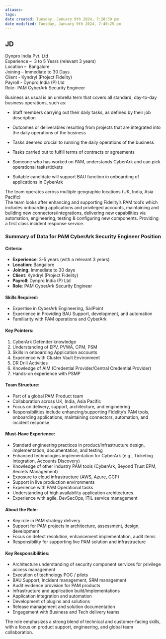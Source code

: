 ```yaml
---
aliases: 
tags: 
date created: Tuesday, January 9th 2024, 7:28:39 pm
date modified: Tuesday, January 9th 2024, 7:40:25 pm
---
```


## JD

Dynpro India Pvt. Ltd  
Experience –  3 to 5 Years (relevant 3 years)  
Location –  Bangalore  
Joining – Immediate to 30 Days  
Client - Kyndryl (Project Fidelity)  
Payroll - Dynpro India (P) Ltd  
Role- PAM CyberArk Security Engineer

Business as usual is an umbrella term that covers all standard, day-to-day business operations, such as:

- Staff members carrying out their daily tasks, as defined by their job description
- Outcomes or deliverables resulting from projects that are integrated into the daily operations of the business
- Tasks deemed crucial to running the daily operations of the business
- Tasks carried out to fulfill terms of contracts or agreements

- Someone who has worked on PAM, understands CyberArk and can pick operational tasks/tickets
- Suitable candidate will support BAU function in onboarding of applications in CyberArk

The team operates across multiple geographic locations (UK, India, Asia Pacific)  
The team looks after enhancing and supporting Fidelity’s PAM tool’s which includes onboarding applications and privileged accounts, maintaining and building new connectors/integrations, delivering new capabilities via automation, engineering, testing & configuring new components. Providing a first class incident response service.

### Summary of Data for PAM CyberArk Security Engineer Position

#### Criteria:

- **Experience**: 3-5 years (with a relevant 3 years)
- **Location**: Bangalore
- **Joining**: Immediate to 30 days
- **Client**: Kyndryl (Project Fidelity)
- **Payroll**: Dynpro India (P) Ltd
- **Role**: PAM CyberArk Security Engineer

#### Skills Required:

- Expertise in CyberArk Engineering, SailPoint
- Experience in Providing BAU Support, development, and automation
- Familiarity with PAM operations and CyberArk

#### Key Pointers:

1. CyberArk Defender knowledge
2. Understanding of EPV, PVWA, CPM, PSM
3. Skills in onboarding Application accounts
4. Experience with Cluster Vault Environment
5. DR Drill Activities
6. Knowledge of AIM (Credential Provider/Central Credential Provider)
7. Hands-on experience with PSMP

#### Team Structure:

- Part of a global PAM Product team
- Collaboration across UK, India, Asia Pacific
- Focus on delivery, support, architecture, and engineering
- Responsibilities include enhancing/supporting Fidelity’s PAM tools, onboarding applications, maintaining connectors, automation, and incident response

#### Must-Have Experience:

- Standard engineering practices in product/infrastructure design, implementation, documentation, and testing
- Enhanced technologies implementation for CyberArk (e.g., Ticketing Integration, Accounts Discovery)
- Knowledge of other industry PAM tools (CyberArk, Beyond Trust EPM, Secrets Management)
- Exposure to cloud infrastructure (AWS, Azure, GCP)
- Support in live production environments
- Experience with PAM Operational tasks
- Understanding of high availability application architectures
- Experience with agile, DevSecOps, ITIL service management

#### About the Role:

- Key role in PAM strategy delivery
- Support for PAM projects in architecture, assessment, design, development
- Focus on defect resolution, enhancement implementation, audit items
- Responsibility for supporting live PAM solution and infrastructure

#### Key Responsibilities:

- Architecture understanding of security component services for privilege access management
- Execution of technology POC / pilots
- BAU Support, Incident management, SRM management
- Audit evidence provision for PAM products
- Infrastructure and application build/implementations
- Application integration and automation
- Development of plugins and solutions
- Release management and solution documentation
- Engagement with Business and Tech delivery teams

The role emphasizes a strong blend of technical and customer-facing skills, with a focus on product support, engineering, and global team collaboration.